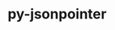 ---
title: "py-jsonpointer"
layout: cache
categories: [package, develop-2025-05-04]
meta: {"compilers": ["none"], "num_specs": 6, "num_specs_by_stack": {"data-vis-sdk": 1, "e4s": 2, "e4s-neoverse-v2": 2, "e4s-oneapi": 1, "root": 6}, "oss": ["ubuntu20.04", "ubuntu22.04"], "platforms": ["linux"], "stacks": ["data-vis-sdk", "e4s", "e4s-neoverse-v2", "e4s-oneapi", "root"], "targets": ["neoverse_v2", "x86_64_v3"], "versions": ["1.9", "2.0"]}
spec_details: [{"compiler": "none", "hash": "3tvpyigammrnq7xcpogxvxd7byp4y6er", "os": "ubuntu22.04", "platform": "linux", "size": "-", "stacks": ["e4s-neoverse-v2", "root"], "target": "neoverse_v2", "variants": ["build_system=python_pip"], "versions": ["1.9"]}, {"compiler": "none", "hash": "77ogv3gojiahdbyh5q4vqel4kbnpngbx", "os": "ubuntu22.04", "platform": "linux", "size": "-", "stacks": ["e4s", "root"], "target": "x86_64_v3", "variants": ["build_system=python_pip"], "versions": ["2.0"]}, {"compiler": "none", "hash": "jaxycybv6prbfcvxp772ubpmzxpmwgbb", "os": "ubuntu22.04", "platform": "linux", "size": "-", "stacks": ["e4s", "root"], "target": "x86_64_v3", "variants": ["build_system=python_pip"], "versions": ["1.9"]}, {"compiler": "none", "hash": "se5ckwmnfnjhoydxvprxewxcldlpip37", "os": "ubuntu22.04", "platform": "linux", "size": "-", "stacks": ["e4s-neoverse-v2", "root"], "target": "neoverse_v2", "variants": ["build_system=python_pip"], "versions": ["2.0"]}, {"compiler": "none", "hash": "vtyuj5wme52f4eexjy26cu3qjm63x7uz", "os": "ubuntu22.04", "platform": "linux", "size": "-", "stacks": ["e4s-oneapi", "root"], "target": "x86_64_v3", "variants": ["build_system=python_pip"], "versions": ["1.9"]}, {"compiler": "none", "hash": "ygfccwgkowrl6ngjj445lvl5qvrkhekh", "os": "ubuntu20.04", "platform": "linux", "size": "-", "stacks": ["data-vis-sdk", "root"], "target": "x86_64_v3", "variants": ["build_system=python_pip"], "versions": ["2.0"]}]
---